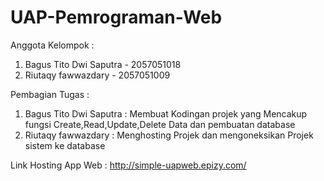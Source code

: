 # UAP-Pemrograman-Web

Anggota
Kelompok :
1. Bagus Tito Dwi Saputra - 2057051018
2. Riutaqy fawwazdary - 2057051009


Pembagian Tugas :
1. Bagus Tito Dwi Saputra : Membuat Kodingan projek yang Mencakup fungsi Create,Read,Update,Delete Data dan pembuatan database
2. Riutaqy fawwazdary : Menghosting Projek dan mengoneksikan Projek sistem ke database



Link Hosting App Web : http://simple-uapweb.epizy.com/
